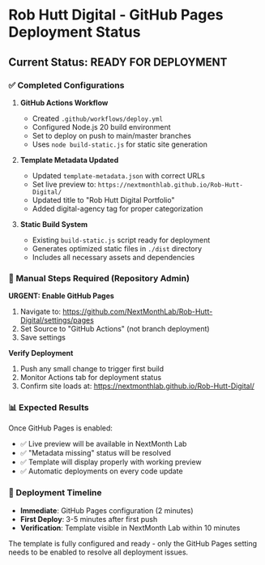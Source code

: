 # Rob Hutt Digital - GitHub Pages Deployment Status

## Current Status: READY FOR DEPLOYMENT

### ✅ Completed Configurations

1. **GitHub Actions Workflow**
   - Created `.github/workflows/deploy.yml`
   - Configured Node.js 20 build environment
   - Set to deploy on push to main/master branches
   - Uses `node build-static.js` for static site generation

2. **Template Metadata Updated**
   - Updated `template-metadata.json` with correct URLs
   - Set live preview to: `https://nextmonthlab.github.io/Rob-Hutt-Digital/`
   - Updated title to "Rob Hutt Digital Portfolio"
   - Added digital-agency tag for proper categorization

3. **Static Build System**
   - Existing `build-static.js` script ready for deployment
   - Generates optimized static files in `./dist` directory
   - Includes all necessary assets and dependencies

### 🔧 Manual Steps Required (Repository Admin)

**URGENT: Enable GitHub Pages**
1. Navigate to: https://github.com/NextMonthLab/Rob-Hutt-Digital/settings/pages
2. Set Source to "GitHub Actions" (not branch deployment)
3. Save settings

**Verify Deployment**
1. Push any small change to trigger first build
2. Monitor Actions tab for deployment status
3. Confirm site loads at: https://nextmonthlab.github.io/Rob-Hutt-Digital/

### 📊 Expected Results

Once GitHub Pages is enabled:
- ✅ Live preview will be available in NextMonth Lab
- ✅ "Metadata missing" status will be resolved
- ✅ Template will display properly with working preview
- ✅ Automatic deployments on every code update

### 🚀 Deployment Timeline

- **Immediate**: GitHub Pages configuration (2 minutes)
- **First Deploy**: 3-5 minutes after first push
- **Verification**: Template visible in NextMonth Lab within 10 minutes

The template is fully configured and ready - only the GitHub Pages setting needs to be enabled to resolve all deployment issues.